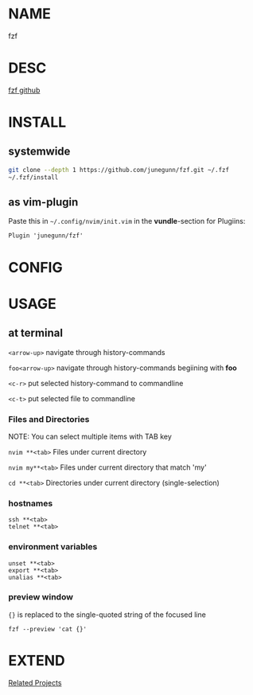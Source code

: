 # NAME
fzf


# DESC

[fzf github](https://github.com/junegunn/fzf#installation)

# INSTALL

## systemwide

```sh
git clone --depth 1 https://github.com/junegunn/fzf.git ~/.fzf
~/.fzf/install
```

## as vim-plugin

Paste this in `~/.config/nvim/init.vim` in the **vundle**-section for Plugiins:

`Plugin 'junegunn/fzf'`

# CONFIG

# USAGE

## at terminal

`<arrow-up>`    navigate through history-commands

`foo<arrow-up>` navigate through history-commands begiining with **foo**

`<c-r>`       put selected history-command to commandline

`<c-t>`       put selected file to commandline


### Files and Directories

NOTE: You can select multiple items with TAB key

`nvim **<tab>`     Files under current directory

`nvim my**<tab>`   Files under current directory that match 'my'

`cd **<tab>`       Directories under current directory (single-selection)

### hostnames
```
ssh **<tab>
telnet **<tab>
```


### environment variables
```
unset **<tab>
export **<tab>
unalias **<tab>
```


### preview window

`{}` is replaced to the single-quoted string of the focused line

`fzf --preview 'cat {}'`


# EXTEND

[Related Projects](https://github.com/junegunn/fzf/wiki/Related-projects)

